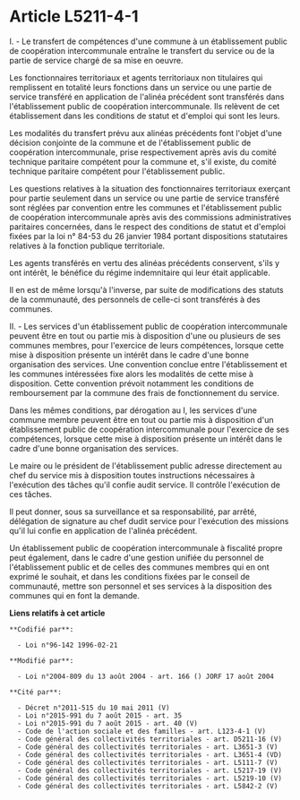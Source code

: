 # Article L5211-4-1

I. - Le transfert de compétences d'une commune à un établissement public de coopération intercommunale entraîne le transfert
du service ou de la partie de service chargé de sa mise en oeuvre.

Les fonctionnaires territoriaux et agents territoriaux non titulaires qui remplissent en totalité leurs fonctions dans un
service ou une partie de service transféré en application de l'alinéa précédent sont transférés dans l'établissement public
de coopération intercommunale. Ils relèvent de cet établissement dans les conditions de statut et d'emploi qui sont les
leurs.

Les modalités du transfert prévu aux alinéas précédents font l'objet d'une décision conjointe de la commune et de
l'établissement public de coopération intercommunale, prise respectivement après avis du comité technique paritaire compétent
pour la commune et, s'il existe, du comité technique paritaire compétent pour l'établissement public.

Les questions relatives à la situation des fonctionnaires territoriaux exerçant pour partie seulement dans un service ou une
partie de service transféré sont réglées par convention entre les communes et l'établissement public de coopération
intercommunale après avis des commissions administratives paritaires concernées, dans le respect des conditions de statut et
d'emploi fixées par la loi n° 84-53 du 26 janvier 1984 portant dispositions statutaires relatives à la fonction publique
territoriale.

Les agents transférés en vertu des alinéas précédents conservent, s'ils y ont intérêt, le bénéfice du régime indemnitaire qui
leur était applicable.

Il en est de même lorsqu'à l'inverse, par suite de modifications des statuts de la communauté, des personnels de celle-ci
sont transférés à des communes.

II. - Les services d'un établissement public de coopération intercommunale peuvent être en tout ou partie mis à disposition
d'une ou plusieurs de ses communes membres, pour l'exercice de leurs compétences, lorsque cette mise à disposition présente
un intérêt dans le cadre d'une bonne organisation des services. Une convention conclue entre l'établissement et les communes
intéressées fixe alors les modalités de cette mise à disposition. Cette convention prévoit notamment les conditions de
remboursement par la commune des frais de fonctionnement du service.

Dans les mêmes conditions, par dérogation au I, les services d'une commune membre peuvent être en tout ou partie mis à
disposition d'un établissement public de coopération intercommunale pour l'exercice de ses compétences, lorsque cette mise à
disposition présente un intérêt dans le cadre d'une bonne organisation des services.

Le maire ou le président de l'établissement public adresse directement au chef du service mis à disposition toutes
instructions nécessaires à l'exécution des tâches qu'il confie audit service. Il contrôle l'exécution de ces tâches.

Il peut donner, sous sa surveillance et sa responsabilité, par arrêté, délégation de signature au chef dudit service pour
l'exécution des missions qu'il lui confie en application de l'alinéa précédent.

Un établissement public de coopération intercommunale à fiscalité propre peut également, dans le cadre d'une gestion unifiée
du personnel de l'établissement public et de celles des communes membres qui en ont exprimé le souhait, et dans les
conditions fixées par le conseil de communauté, mettre son personnel et ses services à la disposition des communes qui en
font la demande.

**Liens relatifs à cet article**

	**Codifié par**:

	  - Loi n°96-142 1996-02-21

	**Modifié par**:

	  - Loi n°2004-809 du 13 août 2004 - art. 166 () JORF 17 août 2004

	**Cité par**:

	  - Décret n°2011-515 du 10 mai 2011 (V)
	  - Loi n°2015-991 du 7 août 2015 - art. 35
	  - Loi n°2015-991 du 7 août 2015 - art. 40 (V)
	  - Code de l'action sociale et des familles - art. L123-4-1 (V)
	  - Code général des collectivités territoriales - art. D5211-16 (V)
	  - Code général des collectivités territoriales - art. L3651-3 (V)
	  - Code général des collectivités territoriales - art. L3651-4 (VD)
	  - Code général des collectivités territoriales - art. L5111-7 (V)
	  - Code général des collectivités territoriales - art. L5217-19 (V)
	  - Code général des collectivités territoriales - art. L5219-10 (V)
	  - Code général des collectivités territoriales - art. L5842-2 (V)
